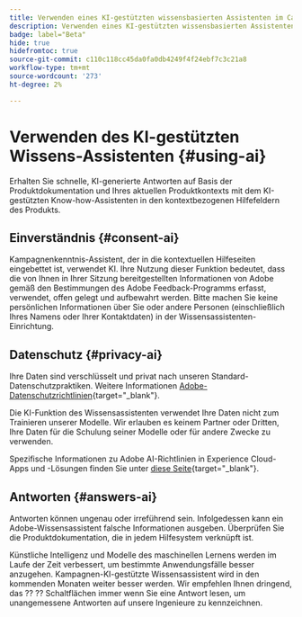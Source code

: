 ```yaml
---
title: Verwenden eines KI-gestützten wissensbasierten Assistenten im Campaign Web
description: Verwenden eines KI-gestützten wissensbasierten Assistenten im Campaign Web
badge: label="Beta"
hide: true
hidefromtoc: true
source-git-commit: c110c118cc45da0fa0db4249f4f24ebf7c3c21a8
workflow-type: tm+mt
source-wordcount: '273'
ht-degree: 2%

---
```


# Verwenden des KI-gestützten Wissens-Assistenten {#using-ai}

Erhalten Sie schnelle, KI-generierte Antworten auf Basis der Produktdokumentation und Ihres aktuellen Produktkontexts mit dem KI-gestützten Know-how-Assistenten in den kontextbezogenen Hilfefeldern des Produkts.

## Einverständnis {#consent-ai}

Kampagnenkenntnis-Assistent, der in die kontextuellen Hilfeseiten eingebettet ist, verwendet KI. Ihre Nutzung dieser Funktion bedeutet, dass die von Ihnen in Ihrer Sitzung bereitgestellten Informationen von Adobe gemäß den Bestimmungen des Adobe Feedback-Programms erfasst, verwendet, offen gelegt und aufbewahrt werden. Bitte machen Sie keine persönlichen Informationen über Sie oder andere Personen (einschließlich Ihres Namens oder Ihrer Kontaktdaten) in der Wissensassistenten-Einrichtung.

## Datenschutz {#privacy-ai}

Ihre Daten sind verschlüsselt und privat nach unseren Standard-Datenschutzpraktiken. Weitere Informationen [Adobe-Datenschutzrichtlinien](https://www.adobe.com/de/privacy/policy.html){target="_blank"}.

Die KI-Funktion des Wissensassistenten verwendet Ihre Daten nicht zum Trainieren unserer Modelle. Wir erlauben es keinem Partner oder Dritten, Ihre Daten für die Schulung seiner Modelle oder für andere Zwecke zu verwenden.

Spezifische Informationen zu Adobe AI-Richtlinien in Experience Cloud-Apps und -Lösungen finden Sie unter [diese Seite](https://business.adobe.com/products/sensei/adobe-sensei.html){target="_blank"}.

## Antworten {#answers-ai}

Antworten können ungenau oder irreführend sein. Infolgedessen kann ein Adobe-Wissensassistent falsche Informationen ausgeben. Überprüfen Sie die Produktdokumentation, die in jedem Hilfesystem verknüpft ist.

Künstliche Intelligenz und Modelle des maschinellen Lernens werden im Laufe der Zeit verbessert, um bestimmte Anwendungsfälle besser anzugehen. Kampagnen-KI-gestützte Wissensassistent wird in den kommenden Monaten weiter besser werden. Wir empfehlen Ihnen dringend, das ?? ?? Schaltflächen immer wenn Sie eine Antwort lesen, um unangemessene Antworten auf unsere Ingenieure zu kennzeichnen.



